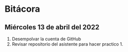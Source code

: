 # Bitácora

## Miércoles 13 de abril del 2022
1. Desempolvar la cuenta de GitHub
2. Revisar repositorio del asistente para hacer practico 1.
